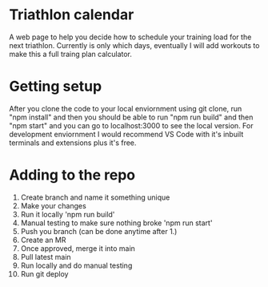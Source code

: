 # Triathlon calendar

A web page to help you decide how to schedule your training load for the next triathlon.
Currently is only which days, eventually I will add workouts to make this a full traing plan calculator.

# Getting setup
After you clone the code to your local enviornment using git clone, run "npm install" and then you should be able to run "npm run build" and then "npm start" and you can go to localhost:3000 to see the local version. For development enviornment I would recommend VS Code with it's inbuilt terminals and extensions plus it's free. 

# Adding to the repo

1. Create branch and name it something unique
2. Make your changes
3. Run it locally 'npm run build'
4. Manual testing to make sure nothing broke 'npm run start'
5. Push you branch (can be done anytime after 1.)
6. Create an MR
7. Once approved, merge it into main
8. Pull latest main
9. Run locally and do manual testing
10. Run git deploy